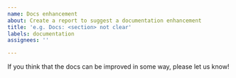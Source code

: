 ```yaml
---
name: Docs enhancement
about: Create a report to suggest a documentation enhancement
title: 'e.g. Docs: <section> not clear'
labels: documentation
assignees: ''

---
```


If you think that the docs can be improved in some way, please let us know!

